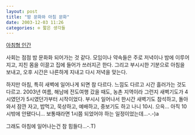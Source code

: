 ```yaml
---
layout: post
title: "밤 문화와 아침 문화"
date: 2003-12-03 11:26
categories: ⊙ 짧은 생각들
---
```


[아침형 인간](http://blog.naver.com/lazysizz/40000392673)

사회는 점점 밤 문화화 되어가는 것 같다. 모임이나 약속들은 주로 저녁이나 밤에 이루어지고, 지친 몸을 이끌고 집에 들어가 쓰러지곤 한다. 그리고 부시시한 기분으로 아침을 보내고, 오후 시간은 나른하게 지내고 다시 저녁을 맞는다.

하지만 아침, 특히 새벽에 일어나게 되면 참 다르다. 느낌도 다르고 시간 흘러가는 것도 다르고. 2003년 여름, 해남에 전도여행 갔을 때도, 농촌 지역이라 그런지 새벽기도가 4시였던가 5시였던가부터 시작이었다. 부시시 일어나서 한시간 새벽기도 참석하고, 돌아와서 잠깐 자고, 밥먹고, 묵상하고, 예배하고, 중보기도 하고 나니 10시. 으윽... 아직 10시밖에 안됐다니... 보통때라면 1시쯤 되었어야 하는 일정이었는데...-.-)a

그래도 아침에 일어나는건 참 힘들다...-.T)
       
